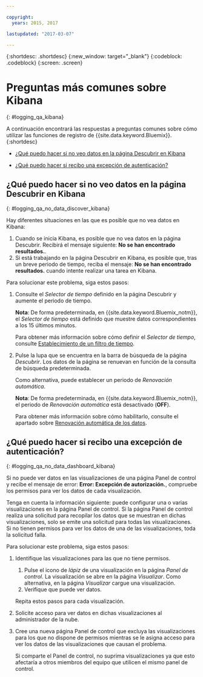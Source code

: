 ```yaml
---

copyright:
  years: 2015, 2017

lastupdated: "2017-03-07"

---
```



{:shortdesc: .shortdesc}
{:new_window: target="_blank"}
{:codeblock: .codeblock}
{:screen: .screen}


# Preguntas más comunes sobre Kibana
{: #logging_qa_kibana}

A continuación encontrará las respuestas a preguntas comunes sobre cómo utilizar las funciones de registro de {{site.data.keyword.Bluemix}}. {:shortdesc}

* [¿Qué puedo hacer si no veo datos en la página Descubrir en Kibana](logging_qa_kibana.html#logging_qa_no_data_discover_kibana)

* [¿Qué puedo hacer si recibo una excepción de autenticación?](logging_qa_kibana.html#logging_qa_no_data_dashboard_kibana)


## ¿Qué puedo hacer si no veo datos en la página Descubrir en Kibana
{: #logging_qa_no_data_discover_kibana}

Hay diferentes situaciones en las que es posible que no vea datos en Kibana:

1. Cuando se inicia Kibana, es posible que no vea datos en la página Descubrir. Recibirá el mensaje siguiente: **No se han encontrado resultados.**. 
2. Si está trabajando en la página Descubrir en Kibana, es posible que, tras un breve periodo de tiempo, reciba el mensaje: **No se han encontrado resultados.** cuando intente realizar una tarea en Kibana.

Para solucionar este problema, siga estos pasos:

1. Consulte el *Selector de tiempo* definido en la página Descubrir y aumente el periodo de tiempo. 

    **Nota**: De forma predeterminada, en {{site.data.keyword.Bluemix_notm}}, el *Selector de tiempo* está definido que muestre datos correspondientes a los 15 últimos minutos.

    Para obtener más información sobre cómo definir el *Selector de tiempo*, consulte [Establecimiento de un filtro de tiempo](../kibana4/k4_filter_logs.html#set_time_filter).
       
2. Pulse la lupa que se encuentra en la barra de búsqueda de la página *Descubrir*. Los datos de la página se renuevan en función de la consulta de búsqueda predeterminada.

    Como alternativa, puede establecer un periodo de *Renovación automática*.

    **Nota**: De forma predeterminada, en {{site.data.keyword.Bluemix_notm}}, el periodo de *Renovación automática* está desactivado (**OFF**).
    
    Para obtener más información sobre cómo habilitarlo, consulte el apartado sobre [Renovación automática de los datos](../kibana4/logging_kibana_analize_logs_interactively.html#kibana_discover_view_refresh_interval).



## ¿Qué puedo hacer si recibo una excepción de autenticación?
{: #logging_qa_no_data_dashboard_kibana}

Si no puede ver datos en las visualizaciones de una página Panel de control y recibe el mensaje de error: **Error: Excepción de autorización.**, compruebe los permisos para ver los datos de cada visualización.

Tenga en cuenta la información siguiente: puede configurar una o varias visualizaciones en la página Panel de control. Si la página Panel de control realiza una solicitud para recopilar los datos que se muestran en dichas visualizaciones, solo se emite una solicitud para todas las visualizaciones. Si no tienen permisos para ver los datos de una de las visualizaciones, toda la solicitud falla.

Para solucionar este problema, siga estos pasos:

1. Identifique las visualizaciones para las que no tiene permisos.

    1. Pulse el icono de *lápiz* de una visualización en la página *Panel de control*. La visualización se abre en la página *Visualizar*. Como alternativa, en la página *Visualizar* cargue una visualización. 
    2. Verifique que puede ver datos.
    
    Repita estos pasos para cada visualización.

2. Solicite acceso para ver datos en dichas visualizaciones al administrador de la nube.

3. Cree una nueva página Panel de control que excluya las visualizaciones para los que no dispone de permisos mientras se le asigna acceso para ver los datos de las visualizaciones que causan el problema. 

    Si comparte el Panel de control, no suprima visualizaciones ya que esto afectaría a otros miembros del equipo que utilicen el mismo panel de control.


